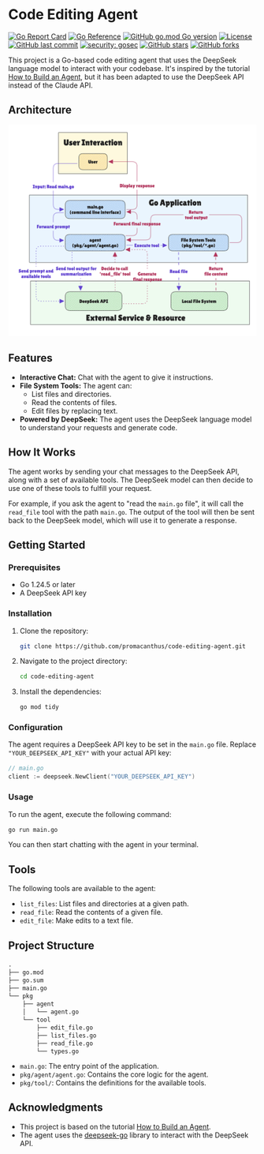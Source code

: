 # Code Editing Agent

[![Go Report Card](https://goreportcard.com/badge/github.com/promacanthus/code-editing-agent)](https://goreportcard.com/report/github.com/promacanthus/code-editing-agent)
[![Go Reference](https://pkg.go.dev/badge/github.com/promacanthus/code-editing-agent.svg)](https://pkg.go.dev/github.com/promacanthus/code-editing-agent)
[![GitHub go.mod Go version](https://img.shields.io/github/go-mod/go-version/promacanthus/code-editing-agent)](https://github.com/promacanthus/code-editing-agent)
[![License](https://img.shields.io/github/license/promacanthus/code-editing-agent)](LICENSE)
[![GitHub last commit](https://img.shields.io/github/last-commit/promacanthus/code-editing-agent)](https://github.com/promacanthus/code-editing-agent/commits/main)
[![security: gosec](https://img.shields.io/badge/security-gosec-blue.svg)](https://github.com/securecodewarrior/gosec)
[![GitHub stars](https://img.shields.io/github/stars/promacanthus/code-editing-agent?style=social)](https://github.com/promacanthus/code-editing-agent)
[![GitHub forks](https://img.shields.io/github/forks/promacanthus/code-editing-agent?style=social)](https://github.com/promacanthus/code-editing-agent)


This project is a Go-based code editing agent that uses the DeepSeek language model to interact with your codebase. It's inspired by the tutorial [How to Build an Agent](https://ampcode.com/how-to-build-an-agent), but it has been adapted to use the DeepSeek API instead of the Claude API.

## Architecture

![arch](arch.png)

## Features

* **Interactive Chat:** Chat with the agent to give it instructions.
* **File System Tools:** The agent can:
  * List files and directories.
  * Read the contents of files.
  * Edit files by replacing text.
* **Powered by DeepSeek:** The agent uses the DeepSeek language model to understand your requests and generate code.

## How It Works

The agent works by sending your chat messages to the DeepSeek API, along with a set of available tools. The DeepSeek model can then decide to use one of these tools to fulfill your request.

For example, if you ask the agent to "read the `main.go` file", it will call the `read_file` tool with the path `main.go`. The output of the tool will then be sent back to the DeepSeek model, which will use it to generate a response.

## Getting Started

### Prerequisites

* Go 1.24.5 or later
* A DeepSeek API key

### Installation

1. Clone the repository:

    ```bash
    git clone https://github.com/promacanthus/code-editing-agent.git
    ```

2. Navigate to the project directory:

    ```bash
    cd code-editing-agent
    ```

3. Install the dependencies:

    ```bash
    go mod tidy
    ```

### Configuration

The agent requires a DeepSeek API key to be set in the `main.go` file. Replace `"YOUR_DEEPSEEK_API_KEY"` with your actual API key:

```go
// main.go
client := deepseek.NewClient("YOUR_DEEPSEEK_API_KEY")
```

### Usage

To run the agent, execute the following command:

```bash
go run main.go
```

You can then start chatting with the agent in your terminal.

## Tools

The following tools are available to the agent:

* `list_files`: List files and directories at a given path.
* `read_file`: Read the contents of a given file.
* `edit_file`: Make edits to a text file.

## Project Structure

```shell
.
├── go.mod
├── go.sum
├── main.go
└── pkg
    ├── agent
    │   └── agent.go
    └── tool
        ├── edit_file.go
        ├── list_files.go
        ├── read_file.go
        └── types.go
```

* `main.go`: The entry point of the application.
* `pkg/agent/agent.go`: Contains the core logic for the agent.
* `pkg/tool/`: Contains the definitions for the available tools.

## Acknowledgments

* This project is based on the tutorial [How to Build an Agent](https://ampcode.com/how-to-build-an-agent).
* The agent uses the [deepseek-go](https://github.com/cohesion-org/deepseek-go) library to interact with the DeepSeek API.
